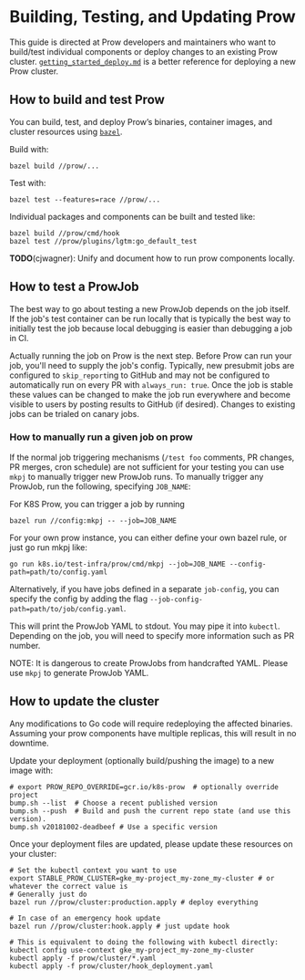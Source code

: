 # Building, Testing, and Updating Prow

This guide is directed at Prow developers and maintainers who want to build/test individual components or deploy changes to an existing Prow cluster. [`getting_started_deploy.md`](/prow/getting_started_deploy.md) is a better reference for deploying a new Prow cluster.

## How to build and test Prow

You can build, test, and deploy Prow’s binaries, container images, and cluster resources using [`bazel`](https://bazel.build).

Build with:
```shell
bazel build //prow/...
```
Test with:
```shell
bazel test --features=race //prow/...
```
Individual packages and components can be built and tested like:
```shell
bazel build //prow/cmd/hook
bazel test //prow/plugins/lgtm:go_default_test
```

**TODO**(cjwagner): Unify and document how to run prow components locally.

## How to test a ProwJob

The best way to go about testing a new ProwJob depends on the job itself. If the
job's test container can be run locally that is typically the best way to
initially test the job because local debugging is easier than debugging a job in
CI.

Actually running the job on Prow is the next step. Before Prow can run your job,
you'll need to supply the job's config. Typically, new presubmit jobs
are configured to `skip_report`ing to GitHub and may not be configured to 
automatically run on every PR with `always_run: true`. Once the job is stable
these values can be changed to make the job run everywhere and become visible
to users by posting results to GitHub (if desired).
Changes to existing jobs can be trialed on canary jobs.

### How to manually run a given job on prow

If the normal job triggering mechanisms (`/test foo` comments, PR changes, PR
merges, cron schedule) are not sufficient for your testing you can use `mkpj` to
manually trigger new ProwJob runs.
To manually trigger any ProwJob, run the following, specifying `JOB_NAME`:

For K8S Prow, you can trigger a job by running
```shell
bazel run //config:mkpj -- --job=JOB_NAME
```

For your own prow instance, you can either define your own bazel rule, or
just go run mkpj like:
```shell
go run k8s.io/test-infra/prow/cmd/mkpj --job=JOB_NAME --config-path=path/to/config.yaml
```

Alternatively, if you have jobs defined in a separate `job-config`, you can
specify the config by adding the flag `--job-config-path=path/to/job/config.yaml`.

This will print the ProwJob YAML to stdout. You may pipe it into `kubectl`.
Depending on the job, you will need to specify more information such as PR
number.

NOTE: It is dangerous to create ProwJobs from handcrafted YAML. Please use `mkpj`
to generate ProwJob YAML.

## How to update the cluster

Any modifications to Go code will require redeploying the affected binaries.
Assuming your prow components have multiple replicas, this will result in no downtime.

Update your deployment (optionally build/pushing the image) to a new image with:
```shell
# export PROW_REPO_OVERRIDE=gcr.io/k8s-prow  # optionally override project
bump.sh --list  # Choose a recent published version
bump.sh --push  # Build and push the current repo state (and use this version).
bump.sh v20181002-deadbeef # Use a specific version
```

Once your deployment files are updated, please update these resources on your cluster:

```shell
# Set the kubectl context you want to use
export STABLE_PROW_CLUSTER=gke_my-project_my-zone_my-cluster # or whatever the correct value is
# Generally just do
bazel run //prow/cluster:production.apply # deploy everything

# In case of an emergency hook update
bazel run //prow/cluster:hook.apply # just update hook

# This is equivalent to doing the following with kubectl directly:
kubectl config use-context gke_my-project_my-zone_my-cluster
kubectl apply -f prow/cluster/*.yaml
kubectl apply -f prow/cluster/hook_deployment.yaml
```
